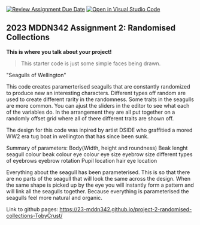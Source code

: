 [![Review Assignment Due Date](https://classroom.github.com/assets/deadline-readme-button-8d59dc4de5201274e310e4c54b9627a8934c3b88527886e3b421487c677d23eb.svg)](https://classroom.github.com/a/TMOxyln0)
[![Open in Visual Studio Code](https://classroom.github.com/assets/open-in-vscode-c66648af7eb3fe8bc4f294546bfd86ef473780cde1dea487d3c4ff354943c9ae.svg)](https://classroom.github.com/online_ide?assignment_repo_id=10651250&assignment_repo_type=AssignmentRepo)
## 2023 MDDN342 Assignment 2: Randomised Collections
**This is where you talk about your project!**

>This starter code is just some simple faces being drawn. 


"Seagulls of Wellington"


This code creates paramerterised seagulls that are constantly randomized to produce new an interesting characters. Different types off random are used to create different rarity in the randomness. Some traits in the seagulls are more common. You can ajust the sliders in the editor to see what each of the variables do. In the arrangement they are all put together on a randomly offset grid where all of there different traits are shown off. 

The design for this code was inpired by artist DSIDE who graffitied a mored WW2 era tug boat in wellington that has since been sunk. 


Summary of parameters:
Body(Width, height and roundness)
Beak lenght
seagull colour
beak colour
eye colour
eye size
eyebrow size
different types of eyebrows
eyebrow rotation
Pupil location
hair
eye location

Everything about the seagull has been parameterised. This is so that there are no parts of the seagull that will look the same across the design. When the same shape is picked up by the eye you will instantly form a pattern and will link all the seagulls together. Because everything is parameterised the seagulls feel more natural and organic.

Link to github pages: https://23-mddn342.github.io/project-2-randomised-collections-TobyCrust/ 

